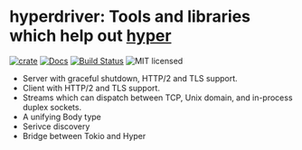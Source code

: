 # hyperdriver: Tools and libraries which help out [hyper](https://hyper.is/)

[![crate][crate-image]][crate-link]
[![Docs][docs-image]][docs-link]
[![Build Status][build-image]][build-link]
![MIT licensed][license-image]

- Server with graceful shutdown, HTTP/2 and TLS support.
- Client with HTTP/2 and TLS support.
- Streams which can dispatch between TCP, Unix domain, and in-process duplex sockets.
- A unifying Body type
- Serivce discovery
- Bridge between Tokio and Hyper

[crate-image]: https://buildstats.info/crate/hyperdriver
[crate-link]: https://crates.io/crates/hyperdriver
[docs-image]: https://docs.rs/hyperdriver/badge.svg
[docs-link]: https://docs.rs/hyperdriver/
[build-image]: https://github.com/alexrudy/hyperdriver/actions/workflows/ci.yml/badge.svg
[build-link]: https://github.com/alexrudy/hyperdriver/actions/workflows/ci.yml
[license-image]: https://img.shields.io/badge/license-MIT-blue.svg
